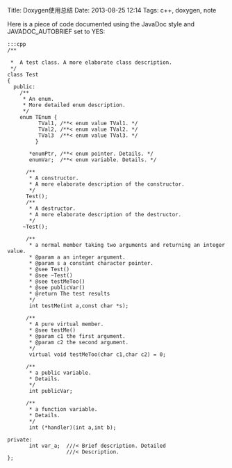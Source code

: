 Title:  Doxygen使用总结 
Date: 2013-08-25 12:14
Tags: c++, doxygen, note

Here is a piece of code documented using the JavaDoc style and JAVADOC_AUTOBRIEF set to YES:

    :::cpp
	/**

	 *  A test class. A more elaborate class description.
	 */
	class Test
	{
	  public:
	    /** 
	     * An enum.
	     * More detailed enum description.
	     */
	    enum TEnum { 
	          TVal1, /**< enum value TVal1. */  
	          TVal2, /**< enum value TVal2. */  
	          TVal3  /**< enum value TVal3. */  
	         } 

	       *enumPtr, /**< enum pointer. Details. */
	       enumVar;  /**< enum variable. Details. */
	       
	      /**
	       * A constructor.
	       * A more elaborate description of the constructor.
	       */
	      Test();
	      /**
	       * A destructor.
	       * A more elaborate description of the destructor.
	       */
	     ~Test();
	    
	      /**
	       * a normal member taking two arguments and returning an integer value.
	       * @param a an integer argument.
	       * @param s a constant character pointer.
	       * @see Test()
	       * @see ~Test()
	       * @see testMeToo()
	       * @see publicVar()
	       * @return The test results
	       */
	       int testMe(int a,const char *s);
	       
	      /**
	       * A pure virtual member.
	       * @see testMe()
	       * @param c1 the first argument.
	       * @param c2 the second argument.
	       */
	       virtual void testMeToo(char c1,char c2) = 0;
	   
	      /** 
	       * a public variable.
	       * Details.
	       */
	       int publicVar;
	       
	      /**
	       * a function variable.
	       * Details.
	       */
	       int (*handler)(int a,int b);
	       
	private:
	       int var_a;  ///< Brief description. Detailed
	                   ///< Description.
	};

